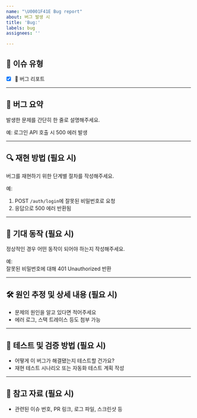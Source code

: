 ```yaml
---
name: "\U0001F41E Bug report"
about: 버그 발생 시
title: 'Bug:'
labels: bug
assignees: ''

---
```


## 📌 이슈 유형

- [x] 🐛 버그 리포트

---

## 🐞 버그 요약

발생한 문제를 간단히 한 줄로 설명해주세요.

예: 로그인 API 호출 시 500 에러 발생

---

## 🔍 재현 방법 (필요 시)

버그를 재현하기 위한 단계별 절차를 작성해주세요.

예:  
1. POST `/auth/login`에 잘못된 비밀번호로 요청  
2. 응답으로 500 에러 반환됨

---

## 🎯 기대 동작 (필요 시)

정상적인 경우 어떤 동작이 되어야 하는지 작성해주세요.

예:  
잘못된 비밀번호에 대해 401 Unauthorized 반환

---

## 🛠️ 원인 추정 및 상세 내용 (필요 시)

- 문제의 원인을 알고 있다면 적어주세요  
- 에러 로그, 스택 트레이스 등도 첨부 가능

---

## 🧪 테스트 및 검증 방법 (필요 시)

- 어떻게 이 버그가 해결됐는지 테스트할 건가요?  
- 재현 테스트 시나리오 또는 자동화 테스트 계획 작성

---

## 🔗 참고 자료 (필요 시)

- 관련된 이슈 번호, PR 링크, 로그 파일, 스크린샷 등
